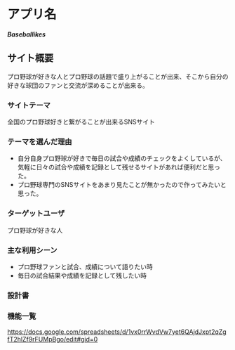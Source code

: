 # アプリ名
***Baseballikes***
## サイト概要
プロ野球が好きな人とプロ野球の話題で盛り上がることが出来、そこから自分の好きな球団のファンと交流が深めることが出来る。

### サイトテーマ
全国のプロ野球好きと繋がることが出来るSNSサイト

### テーマを選んだ理由
- 自分自身プロ野球が好きで毎日の試合や成績のチェックをよくしているが、気軽に日々の試合や成績を記録として残せるサイトがあれば便利だと思った。
- プロ野球専門のSNSサイトをあまり見たことが無かったので作ってみたいと思った。

### ターゲットユーザ
プロ野球が好きな人

### 主な利用シーン
- プロ野球ファンと試合、成績について語りたい時
- 毎日の試合結果や成績を記録として残したい時

### 設計書

### 機能一覧
<https://docs.google.com/spreadsheets/d/1vx0rrWvdVw7yet6QAjdJxpt2qZgfT2hlZf9rFUMpBgo/edit#gid=0>